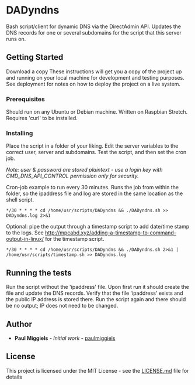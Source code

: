 # DADyndns

Bash script/client for dynamic DNS via the DirectAdmin API.
Updates the DNS records for one or several subdomains for the script that this server runs on.

## Getting Started

Download a copy
These instructions will get you a copy of the project up and running on your local machine for development and testing purposes. See deployment for notes on how to deploy the project on a live system.

### Prerequisites

Should run on any Ubuntu or Debian machine. Written on Raspbian Stretch. Requires 'curl' to be installed.

### Installing

Place the script in a folder of your liking. Edit the server variables to the correct user, server and subdomains. Test the script, and then set the cron job.

*Note: user & password are stored plaintext - use a login key with CMD_DNS_API_CONTROL permission only for security.*

Cron-job example to run every 30 minutes. Runs the job from within the folder, so the ipaddress file and log are stored in the same location as the shell script.
```
*/30 * * * * cd /home/usr/scripts/DADyndns && ./DADyndns.sh >> DADyndns.log 2>&1
```

Optional: pipe the output through a timestamp script to add date/time stamp to the logs. See http://mpcabd.xyz/adding-a-timestamp-to-command-output-in-linux/ for the timestamp script.
```
*/30 * * * * cd /home/usr/scripts/DADyndns && ./DADyndns.sh 2>&1 | /home/usr/scripts/timestamp.sh >> DADyndns.log
```

## Running the tests

Run the script without the 'ipaddress' file. Upon first run it should create the file and update the DNS records. Verify that the file 'ipaddress' exists and the public IP address is stored there. Run the script again and there should be no output; IP does not need to be changed.


## Author

* **Paul Miggiels** - *Initial work* - [paulmiggiels](https://github.com/paulmiggiels)

## License

This project is licensed under the MIT License - see the [LICENSE.md](LICENSE.md) file for details
